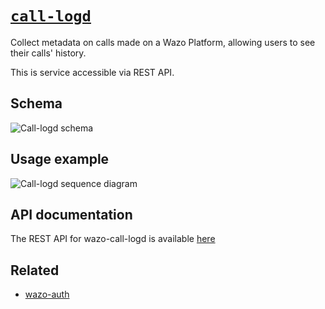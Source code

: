 # [`call-logd`](https://github.com/wazo-platform/wazo-call-logd)

Collect metadata on calls made on a Wazo Platform, allowing users to see their calls' history.

This is service accessible via REST API.

## Schema

![Call-logd schema](diagram.svg)

## Usage example

![Call-logd sequence diagram](sequence-diagram.svg)

## API documentation

The REST API for wazo-call-logd is available [here](../documentation/api/cdr.html)

## Related

* [wazo-auth](https://github.com/wazo-platform/wazo-auth)
